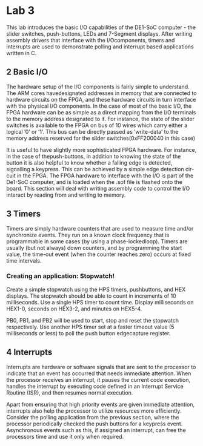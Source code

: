 # Lab 3

This lab introduces the basic I/O capabilities of the DE1-SoC computer - the slider switches, push-buttons, LEDs and 7-Segment displays. After writing assembly drivers that interface with the I/Ocomponents, timers and interrupts are used to demonstrate polling and interrupt based applications written in C.

## 2 Basic I/O

The hardware setup of the I/O components is fairly simple to understand. The ARM cores havedesignated addresses in memory that are connected to hardware circuits on the FPGA, and these hardware circuits in turn interface with the physical I/O components. In the case of most of the basic I/O, the FPGA hardware can be as simple as a direct mapping from the I/O terminals to the memory address designated to it. For instance, the state of the slider switches is available to the FPGA on bus of 10 wires which carry either a logical ’0’ or ’1’. This bus can be directly passed as ’write-data’ to the memory address reserved for the slider switches(0xFF200040 in this case)

It is useful to have slightly more sophisticated FPGA hardware.  For instance, in the case of thepush-buttons, in addition to knowing the state of the button it is also helpful to know whether a falling edge is detected, signalling a keypress.  This can be achieved by a simple edge detection cir-cuit in the FPGA. The FPGA hardware to interface with the I/O is part of the De1-SoC computer, and is loaded when the .sof file is flashed onto the board. This section will deal with writing assembly code to control the I/O interact by reading from and writing to memory.

## 3 Timers
Timers are simply hardware counters that are used to measure time and/or synchronize events. They run on a known clock frequency that is programmable in some cases (by using a phase-lockedloop). Timers are usually (but not always) down counters, and by programming the start value, the time-out event (when the counter reaches zero) occurs at fixed time intervals.

### Creating an application: Stopwatch!
Create a simple stopwatch using the HPS timers, pushbuttons, and HEX displays.  The stopwatch should be able to count in increments of 10 milliseconds. Use a single HPS timer to count time. Display milliseconds on HEX1-0, seconds on HEX3-2, and minutes on HEX5-4.

PB0, PB1, and PB2 will be used to start, stop and reset the stopwatch respectively. Use another HPS timer set at a faster timeout value (5 milliseconds or less) to poll the push button edgecapture register.

## 4 Interrupts
Interrupts are hardware or software signals that are sent to the processor to indicate that an event has occurred that needs immediate attention. When the processor receives an interrupt, it pauses the current code execution, handles the interrupt by executing code defined in an Interrupt Service Routine (ISR), and then resumes normal execution.

Apart  from  ensuring  that  high  priority  events  are  given  immediate  attention, interrupts also help the processor to utilize resources more efficiently.  Consider the polling application from the previous section, where the processor periodically checked the push buttons for a keypress event. Asynchronous events such as this, if assigned an interrupt, can free the processors time and use it only when required.

